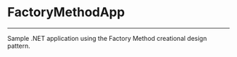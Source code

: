 # FactoryMethodApp
*******
Sample .NET application using the Factory Method creational design pattern.
